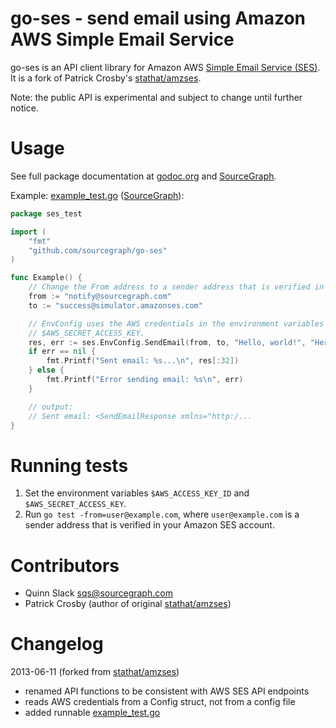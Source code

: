 go-ses - send email using Amazon AWS Simple Email Service
=========================================================

go-ses is an API client library for Amazon AWS [Simple Email Service
(SES)](http://aws.amazon.com/ses/). It is a fork of Patrick Crosby's
[stathat/amzses](https://github.com/stathat/amzses).

Note: the public API is experimental and subject to change until further notice.


Usage
=====

See full package documentation at
[godoc.org](http://godoc.org/github.com/sourcegraph/go-ses) and
[SourceGraph](https://sourcegraph.com/repos/github.com/sourcegraph/go-ses).

Example: [example_test.go](https://github.com/sourcegraph/go-ses/blob/master/example_test.go) ([SourceGraph](https://sourcegraph.com/repos/github.com/sourcegraph/go-ses/tree/master/example_test.go)):

```go
package ses_test

import (
	"fmt"
	"github.com/sourcegraph/go-ses"
)

func Example() {
	// Change the From address to a sender address that is verified in your Amazon SES account.
	from := "notify@sourcegraph.com"
	to := "success@simulator.amazonses.com"

	// EnvConfig uses the AWS credentials in the environment variables $AWS_ACCESS_KEY_ID and
	// $AWS_SECRET_ACCESS_KEY.
	res, err := ses.EnvConfig.SendEmail(from, to, "Hello, world!", "Here is the message body.")
	if err == nil {
		fmt.Printf("Sent email: %s...\n", res[:32])
	} else {
		fmt.Printf("Error sending email: %s\n", err)
	}

	// output:
	// Sent email: <SendEmailResponse xmlns="http:/...
}
```


Running tests
=============

1. Set the environment variables `$AWS_ACCESS_KEY_ID` and `$AWS_SECRET_ACCESS_KEY`.
2. Run `go test -from=user@example.com`, where `user@example.com` is a sender address that is verified
   in your Amazon SES account.


Contributors
============

* Quinn Slack <sqs@sourcegraph.com>
* Patrick Crosby (author of original [stathat/amzses](https://github.com/stathat/amzses))


Changelog
=========

2013-06-11 (forked from [stathat/amzses](https://github.com/stathat/amzses))
* renamed API functions to be consistent with AWS SES API endpoints
* reads AWS credentials from a Config struct, not from a config file
* added runnable [example_test.go](https://github.com/sourcegraph/go-ses/blob/master/example_test.go)
